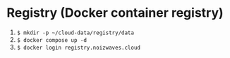 # Registry (Docker container registry)

1.  `$ mkdir -p ~/cloud-data/registry/data`
1.  `$ docker compose up -d`
1.  `$ docker login registry.noizwaves.cloud`
